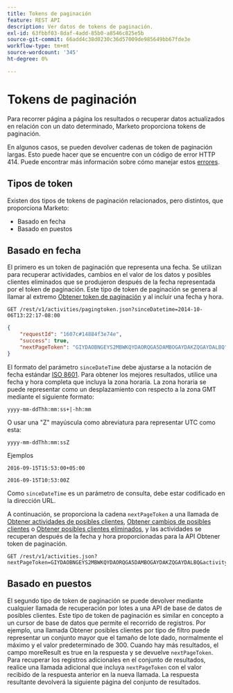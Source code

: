 ```yaml
---
title: Tokens de paginación
feature: REST API
description: Ver datos de tokens de paginación.
exl-id: 63fbbf03-8daf-4add-85b0-a8546c825e5b
source-git-commit: 66add4c38d0230c36d57009de985649bb67fde3e
workflow-type: tm+mt
source-wordcount: '345'
ht-degree: 0%

---
```


# Tokens de paginación

Para recorrer página a página los resultados o recuperar datos actualizados en relación con un dato determinado, Marketo proporciona tokens de paginación.

En algunos casos, se pueden devolver cadenas de token de paginación largas. Esto puede hacer que se encuentre con un código de error HTTP 414. Puede encontrar más información sobre cómo manejar estos [errores](error-codes.md).

## Tipos de token

Existen dos tipos de tokens de paginación relacionados, pero distintos, que proporciona Marketo:

- Basado en fecha
- Basado en puestos

## Basado en fecha

El primero es un token de paginación que representa una fecha. Se utilizan para recuperar actividades, cambios en el valor de los datos y posibles clientes eliminados que se produjeron después de la fecha representada por el token de paginación. Este tipo de token de paginación se genera al llamar al extremo [Obtener token de paginación](https://developer.adobe.com/marketo-apis/api/mapi/#tag/Activities/operation/getActivitiesPagingTokenUsingGET) y al incluir una fecha y hora.

```
GET /rest/v1/activities/pagingtoken.json?sinceDatetime=2014-10-06T13:22:17-08:00
```

```json
{
    "requestId": "1607c#14884f3e74e",
    "success": true,
    "nextPageToken": "GIYDAOBNGEYS2MBWKQYDAORQGA5DAMBOGAYDAKZQGAYDALBQ"
}
```

El formato del parámetro `sinceDateTime` debe ajustarse a la notación de fecha estándar [ISO 8601](https://en.wikipedia.org/wiki/ISO_8601). Para obtener los mejores resultados, utilice una fecha y hora completa que incluya la zona horaria. La zona horaria se puede representar como un desplazamiento con respecto a la zona GMT mediante el siguiente formato:

`yyyy-mm-ddThh:mm:ss+|-hh:mm`

O usar una &quot;Z&quot; mayúscula como abreviatura para representar UTC como esta:

`yyyy-mm-ddThh:mm:ssZ`

Ejemplos

`2016-09-15T15:53:00+05:00`

`2016-09-15T10:53:00Z`

Como `sinceDateTime` es un parámetro de consulta, debe estar codificado en la dirección URL.

A continuación, se proporciona la cadena `nextPageToken` a una llamada de [Obtener actividades de posibles clientes](https://developer.adobe.com/marketo-apis/api/mapi/#tag/Activities/operation/getLeadActivitiesUsingGET), [Obtener cambios de posibles clientes](https://developer.adobe.com/marketo-apis/api/mapi/#tag/Activities/operation/getLeadChangesUsingGET) o [Obtener posibles clientes eliminados](https://developer.adobe.com/marketo-apis/api/mapi/#tag/Activities/operation/getDeletedLeadsUsingGET), y las actividades se recuperan después de la fecha y hora proporcionadas para la API Obtener token de paginación.

```
GET /rest/v1/activities.json?nextPageToken=GIYDAOBNGEYS2MBWKQYDAORQGA5DAMBOGAYDAKZQGAYDALBQ&activityTypeIds=1&activityTypeIds=12
```

## Basado en puestos

El segundo tipo de token de paginación se puede devolver mediante cualquier llamada de recuperación por lotes a una API de base de datos de posibles clientes. Este tipo de token de paginación es similar en concepto a un cursor de base de datos que permite el recorrido de registros. Por ejemplo, una llamada Obtener posibles clientes por tipo de filtro puede representar un conjunto mayor que el tamaño de lote dado, normalmente el máximo y el valor predeterminado de 300. Cuando hay más resultados, el campo moreResult es true en la respuesta y se devuelve `nextPageToken`. Para recuperar los registros adicionales en el conjunto de resultados, realice una llamada adicional que incluya `nextPageToken` con el valor recibido de la respuesta anterior en la nueva llamada. La respuesta resultante devolverá la siguiente página del conjunto de resultados.
